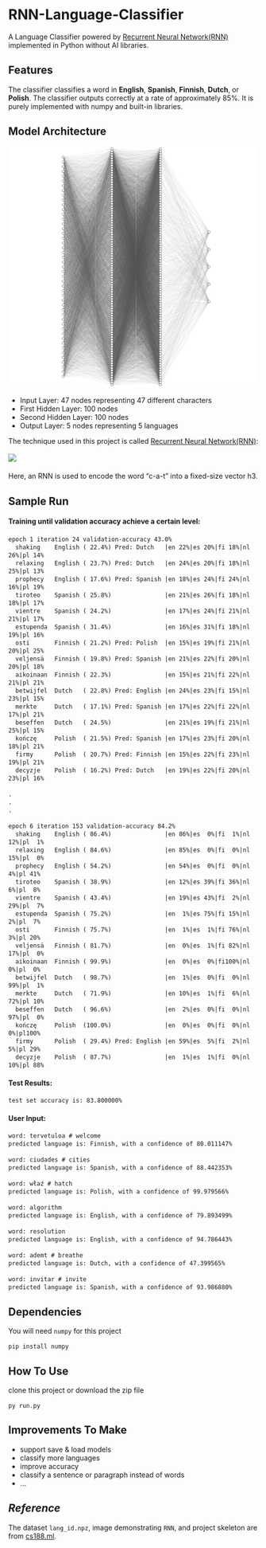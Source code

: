 # RNN-Language-Classifier
A Language Classifier powered by [Recurrent Neural Network(RNN)](https://en.wikipedia.org/wiki/Recurrent_neural_network) implemented in Python without AI libraries.

## Features
The classifier classifies a word in **English**, **Spanish**, **Finnish**, **Dutch**, or **Polish**. The classifier outputs correctly at a rate of approximately 85%. 
It is purely implemented with numpy and built-in libraries.


## Model Architecture
![](https://github.com/JasonFengGit/RNN-Language-Classifier/raw/master/nn_architecture.png)
- Input Layer: 47 nodes representing 47 different characters
- First Hidden Layer: 100 nodes
- Second Hidden Layer: 100 nodes
- Output Layer: 5 nodes representing 5 languages

The technique used in this project is called  [Recurrent Neural Network(RNN)](https://en.wikipedia.org/wiki/Recurrent_neural_network):<br/>
<br/><img src="https://cs188.ml/assets/images/rnn.png" height="150px"/><br/><br/>
Here, an RNN is used to encode the word “c-a-t” into a fixed-size vector h3.

## Sample Run
#### Training until validation accuracy achieve a certain level:
```
epoch 1 iteration 24 validation-accuracy 43.0%
  shaking    English ( 22.4%) Pred: Dutch   |en 22%|es 20%|fi 18%|nl 26%|pl 14%
  relaxing   English ( 23.7%) Pred: Dutch   |en 24%|es 20%|fi 18%|nl 25%|pl 13%
  prophecy   English ( 17.6%) Pred: Spanish |en 18%|es 24%|fi 24%|nl 16%|pl 19%
  tiroteo    Spanish ( 25.8%)               |en 21%|es 26%|fi 18%|nl 18%|pl 17%
  vientre    Spanish ( 24.2%)               |en 17%|es 24%|fi 21%|nl 21%|pl 17%
  estupenda  Spanish ( 31.4%)               |en 16%|es 31%|fi 18%|nl 19%|pl 16%
  osti       Finnish ( 21.2%) Pred: Polish  |en 15%|es 19%|fi 21%|nl 20%|pl 25%
  veljensä   Finnish ( 19.8%) Pred: Spanish |en 21%|es 22%|fi 20%|nl 20%|pl 18%
  aikoinaan  Finnish ( 22.3%)               |en 15%|es 21%|fi 22%|nl 21%|pl 21%
  betwijfel  Dutch   ( 22.8%) Pred: English |en 24%|es 23%|fi 15%|nl 23%|pl 15%
  merkte     Dutch   ( 17.1%) Pred: Spanish |en 17%|es 22%|fi 22%|nl 17%|pl 21%
  beseffen   Dutch   ( 24.5%)               |en 21%|es 19%|fi 21%|nl 25%|pl 15%
  kończę     Polish  ( 21.5%) Pred: Spanish |en 17%|es 23%|fi 20%|nl 18%|pl 21%
  firmy      Polish  ( 20.7%) Pred: Finnish |en 15%|es 22%|fi 23%|nl 19%|pl 21%
  decyzje    Polish  ( 16.2%) Pred: Dutch   |en 19%|es 22%|fi 20%|nl 23%|pl 16%

.
.
.

epoch 6 iteration 153 validation-accuracy 84.2%
  shaking    English ( 86.4%)               |en 86%|es  0%|fi  1%|nl 12%|pl  1%
  relaxing   English ( 84.6%)               |en 85%|es  0%|fi  0%|nl 15%|pl  0%
  prophecy   English ( 54.2%)               |en 54%|es  0%|fi  0%|nl  4%|pl 41%
  tiroteo    Spanish ( 38.9%)               |en 12%|es 39%|fi 36%|nl  6%|pl  8%
  vientre    Spanish ( 43.4%)               |en 19%|es 43%|fi  2%|nl 29%|pl  7%
  estupenda  Spanish ( 75.2%)               |en  1%|es 75%|fi 15%|nl  2%|pl  7%
  osti       Finnish ( 75.7%)               |en  1%|es  1%|fi 76%|nl  3%|pl 20%
  veljensä   Finnish ( 81.7%)               |en  0%|es  1%|fi 82%|nl 17%|pl  0%
  aikoinaan  Finnish ( 99.9%)               |en  0%|es  0%|fi100%|nl  0%|pl  0%
  betwijfel  Dutch   ( 98.7%)               |en  1%|es  0%|fi  0%|nl 99%|pl  1%
  merkte     Dutch   ( 71.9%)               |en 10%|es  1%|fi  6%|nl 72%|pl 10%
  beseffen   Dutch   ( 96.6%)               |en  2%|es  0%|fi  0%|nl 97%|pl  0%
  kończę     Polish  (100.0%)               |en  0%|es  0%|fi  0%|nl  0%|pl100%
  firmy      Polish  ( 29.4%) Pred: English |en 59%|es  5%|fi  2%|nl  5%|pl 29%
  decyzje    Polish  ( 87.7%)               |en  1%|es  1%|fi  0%|nl 10%|pl 88%
```

#### Test Results:
```
test set accuracy is: 83.800000%
```

#### User Input:
```
word: tervetuloa # welcome
predicted language is: Finnish, with a confidence of 80.011147%

word: ciudades # cities
predicted language is: Spanish, with a confidence of 88.442353%

word: właź # hatch
predicted language is: Polish, with a confidence of 99.979566%

word: algorithm
predicted language is: English, with a confidence of 79.893499%

word: resolution
predicted language is: English, with a confidence of 94.786443%

word: ademt # breathe
predicted language is: Dutch, with a confidence of 47.399565%

word: invitar # invite
predicted language is: Spanish, with a confidence of 93.986880%
```

## Dependencies
You will need `numpy` for this project
```
pip install numpy
```

## How To Use
clone this project or download the zip file
```
py run.py
```

## Improvements To Make
- support save & load models
- classify more languages
- improve accuracy
- classify a sentence or paragraph instead of words
- ...
 
## *Reference*
The dataset `lang_id.npz`, image demonstrating `RNN`, and project skeleton are from [cs188.ml](https://cs188.ml/).
